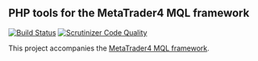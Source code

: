 
## PHP tools for the MetaTrader4 MQL framework

[![Build Status](https://scrutinizer-ci.com/g/rosasurfer/mt4-php-tools/badges/build.png?b=development)](https://scrutinizer-ci.com/g/rosasurfer/mt4-php-tools/build-status/development)
[![Scrutinizer Code Quality](https://scrutinizer-ci.com/g/rosasurfer/mt4-php-tools/badges/quality-score.png?b=development)](https://scrutinizer-ci.com/g/rosasurfer/mt4-php-tools/?branch=development)


This project accompanies the [MetaTrader4 MQL framework](https://github.com/rosasurfer/mt4-mql).

